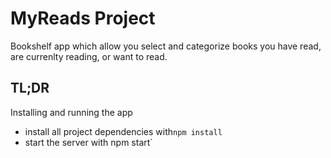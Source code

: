 # MyReads Project

Bookshelf app which allow you select and categorize books you have read, are currenlty reading, or want to read.

## TL;DR

Installing and running the app

* install all project dependencies with`npm install`
* start the server with npm start`


